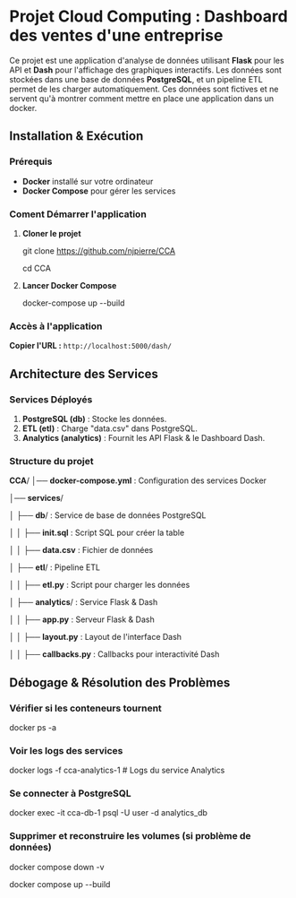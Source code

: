 
# Projet Cloud Computing : Dashboard des ventes d'une entreprise

Ce projet est une application d'analyse de données utilisant **Flask** pour les API et **Dash** pour l'affichage des graphiques interactifs. Les données sont stockées dans une base de données **PostgreSQL**, et un pipeline ETL permet de les charger automatiquement.
Ces données sont fictives et ne servent qu'à montrer comment mettre en place une application dans un docker.

## Installation & Exécution

###  **Prérequis**
- **Docker** installé sur votre ordinateur
- **Docker Compose** pour gérer les services

### **Coment Démarrer l'application**

1. **Cloner le projet**
   
   git clone https://github.com/njpierre/CCA
   
   cd CCA

3. **Lancer Docker Compose**
   
   docker-compose up --build
   

###  **Accès à l'application**

 **Copier l'URL :**  `http://localhost:5000/dash/` 


##  **Architecture des Services**

### **Services Déployés**

1. **PostgreSQL (db)** : Stocke les données.
2. **ETL (etl)** : Charge "data.csv" dans PostgreSQL.
3. **Analytics (analytics)** : Fournit les API Flask & le Dashboard Dash.

### **Structure du projet**


 **CCA**/
│──  **docker-compose.yml**      : Configuration des services Docker

│──  **services**/

│   ├──  **db**/                 : Service de base de données PostgreSQL

│   │   ├──  **init.sql**         : Script SQL pour créer la table

│   │   ├──  **data.csv**         : Fichier de données

│   ├──  **etl**/                : Pipeline ETL

│   │   ├──  **etl.py**           : Script pour charger les données

│   ├──  **analytics**/          : Service Flask & Dash

│   │   ├──  **app.py**          : Serveur Flask & Dash

│   │   ├──  **layout.py**       : Layout de l'interface Dash

│   │   ├──  **callbacks.py**    : Callbacks pour interactivité Dash

## **Débogage & Résolution des Problèmes**
 
### **Vérifier si les conteneurs tournent**
 
docker ps -a
 
###  **Voir les logs des services**
 
docker logs -f cca-analytics-1  # Logs du service Analytics
 
###  **Se connecter à PostgreSQL**
 
docker exec -it cca-db-1 psql -U user -d analytics_db
 
###  **Supprimer et reconstruire les volumes (si problème de données)**
 
docker compose down -v
 
docker compose up --build
